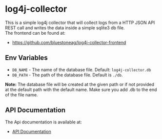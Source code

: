 # log4j-collector
This is a simple log4j collector that will collect logs from a HTTP JSON API REST call and writes the data inside a simple sqlite3 db file.  
The frontend can be found at:
- https://github.com/bluestoneag/log4j-collector-frontend

## Env Variables

* `DB_NAME` - The name of the database file. Default: `log4j-collector.db`
* `DB_PATH` - The path of the database file. Default is `./db`.

**Note:** The database file will be created at the given path or if not provided at the default path with the default name. Make sure you add .db to the end of the file name.

## API Documentation
The Api documentation is available at:
- [API Documentation](docs/)